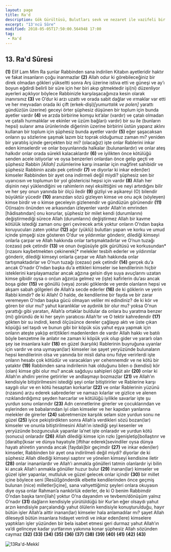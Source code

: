 ```yaml
---
layout: page
title: Ra'd
description: Gök Gürültüsü, Bulutları sevk ve nezaret ile vazifeli bir melek. Tehdit etmek, korkutmak
excerpt: "13'ncü Sûre"
modified: 2018-05-05T17:50:00.564948 17:00
tag: 
 - Ra'd
---
```


## 13. Ra'd Sûresi

**(1)** Elif Lam Mim Ra şunlar Rabbinden sana indirilen Kitabın ayetleridir haktır ve fakat insanların çoğu inanmazlar
**(2)** Allah odur ki görebileceğiniz bir direk olmadan gökleri yükseltti sonra Arş üzerine istiva etti ve güneşi ve ay’ı boyun eğdirdi belirli bir süre için her biri akıp gitmektedir işi(ni) düzenliyor ayerleri açıklıyor böylece Rabbinizle karşılaşacağınıza kesin olarak inanırsınız
**(3)** ve O’dur ki arzı uzattı ve orada sabit dağlar ve ırmaklar var etti ve her meyvadan orada iki çift (erkek-dişi)*[yumurtalık ve polen]* yarattı gündüz(ün üzerine) geceyi örter şüphesiz düşünen bir toplum için bunda ayetler vardır
**(4)** ve arzda birbirine komşu kıt’alar (vardır) ve çatalı olmadan ve çatallı hurmalıklar ve ekinler ve üzüm bağlar(ı vardır) bir su ile (bunların hepsi) sulanır ama ürünlerinde diğerinin üzerine birbirini üstün yaparız aklını kullanan bir toplum için şüphesiz bunda ayetler vardır
**(5)** eğer şaşacaksan onların şu sözlerine şaşmak lazım biz toprak olduğumuz  zaman mı? yeniden bir yaratılış içinde gerçekten biz mi? (olacağız) işte onlar Rablerini inkar eden kimselerdir ve onlar boyunlarında halkalar (bulunanlardır) ve onlar ateş halkıdır onlar orada sürekli kalacaklardır
**(6)** ve iyilikten önce kötülüğü senden acele istiyorlar ve oysa benzerleri onlardan önce gelip geçti ve şüphesiz Rabbin *[Allah]* zulümlerine karşı insanlar için mağfiret sahibidir ve şüphesiz Rabbinin azabı pek çetindir
**(7)** ve diyorlar ki inkar eden(ler) kimseler	Rabbinden bir ayet ona indirmeli değil miydi? şüphesiz sen bir uyarıcısın ve toplumun bir yol göstericisi hepsi için vardır
**(8)** Allah her dişinin neyi yüklendiğini ve rahimlerin neyi eksilttiğini ve neyi artırdığını bilir ve her şey onun yanında bir ölçü iledir
**(9)** gizliyi ve aşikareyi (O) bilendir büyüktür yücedir
**(10)** aranızdan sözü gizleyen kimse ve onu açık (söyleyen) kimse birdir ve o kimse geceleyin gizlenendir ve gündüzün görünendir
**(11)** O(insa)nı önünden ve arkasından izleyenler vardır Allah’ın emrinden [hâdisatından] onu korurlar, şüphesiz bir milet kendi (durumlarını) değiştirmediği sürece Allah (durumlarını) değiştirmez Allah bir kavme kötülük istediği zaman onu geri çevirecek artık yoktur onların O’ndan başka koruyucuları zaten yoktur
**(12)** ağır (yüklü) bulutları yapan ve korku ve umud içinde şimşeği size gösteren O’dur ve yıldırımlar gönderir, dilediği kimseyi onlarla çarpar ve Allah hakkında onlar tartışmaktadırlar ve O’nun tuzağı (cezası) pek çetindir
**(13)** ve onun övgüsüyle gök gürültüsü ve korkusundan*[rızasını kaybetmekten çekinerek]* melekler tesbih ederler ve yıldırımlar gönderir, dilediği kimseyi onlarla çarpar ve Allah hakkında onlar tartışmaktadırlar ve O’nun tuzağı (cezası) pek çetindir
**(14)** gerçek du’a ancak O’nadır O’ndan başka du’a ettikleri kimseler ise kendilerinin hiçbir isteklerini karşılayamazlar ancak ağzına gelsin diye suya avuçlarını uzatan kimse gibidir oysa o on(un ağzın)a gelmez ve (işte) kafirlerin du’ası ancak boşa gider
**(15)** ve gönüllü (veya) zoraki göklerde ve yerde olanların hepsi ve akşam sabah gölgeleri de Allah’a secde ederler
**(16)** de ki göklerin ve yerin Rabbi kimdir? de ki Allah! O halde, de kendilerine bir fayda ve bir zarar veremeyen O’ndan başka gücü olmayan veliler mi edindiniz? de ki kör ve gören bir olur mu? yahut karanlıklar ve aydınlık bir olur mu? yoksa O’nun yarattığı gibi yaratan, Allah’a ortaklar buldular da onlara bu yaratma benzer (mi) göründü de ki her şeyin yaratıcısı Allah’tır ve O tektir kahredendir
**(17)** gökten bir su indirdi, kendi ölçüsünce dereler çağlayıp aktı ve üste çıkan köpüğü sel taşıdı ve bunun gibi bir köpük süs yahut eşya yapmak için onların ateşte yak(ıp erit)tikleri madenlerden de vardır Allah hakkı ve batılı böyle benzetme ile anlatır ne zaman ki köpük yok olup gider ve yararlı olan şey ise insanlara kalır
**(18)** en güzel (karşılık) Rablerinin buyruğuna uyanlar için vardır ve ona uymayan(lar) kimseler ise şayet yeryüzünde bulunaların hepsi kendilerinin olsa ve yanında bir misli daha onu fidye verirlerdi işte onların hesabı çok kötüdür ve varacakları yer cehennemdir ve ne kötü bir yataktır
**(19)** Rabbinden sana indirilenin hak olduğunu bilen o (kendisi) kör (olan) kimse gibi olur mu? ancak sağduyu sahipleri öğüt alır
**(20)** onlar ki Allah’ın ahdini yerine getirirler ve andlaşmayı bozmazlar
**(21)** ve Allah’ın kendisiyle bitiştirilmesini istediği şeyi onlar bitiştirirler ve Rablerine karşı saygılı olur ve en kötü hesaptan korkarlar
**(22)** ve onlar Rablerinin yüzünü (rızasını) arzu ederek sabrederler ve namazı kılarlar ve gizlice ve alenen rızıklandırdığımız şeyden harcarlar ve kötülüğü iyilikle savarlar işte şu yurdun sonu onlarındır
**(23)** Adn cennetlerine girerler ve çocuklarından ve eşlerinden ve babalarından iyi olan kimseler ve her kapıdan yanlarına melekler de girerler
**(24)** sabretmenize karşılık selam size yurdun sonu ne güzel
**(25)** iyice pekiştirdikten sonra Allah’a verdikleri sözü bozan(lar) kimseler ve onunla bitiştirilmesini Allah’ın istediği şeyi kesenler ve yeryüzünde bozgunculuk yapanlar la’net işte onlaradır ve yurdun kötü (sonucu) onlaradır
**(26)** Allah dilediği kimse için rızkı [genişletip]bollaştırır ve [daraltıp]kısar ve dünya hayatıyle [iftihar ederek]sevindiler oysa dünya hayatı ahiretin yanında ancak [faydalı]bir geçimdir
**(27)** ve inkar eden(ler) kimseler, Rabbinden bir ayet ona indirilmeli değil miydi? diyorlar de ki şüphesiz Allah dilediği kimseyi saptırır ve yönelen kimseyi kendisine iletir
**(28)** onlar inananlardır ve Allah’ı anmakla gönülleri tatmin olanlardır iyi bilin ki ancak Allah’ı anmakla gönüller huzur bulur
**(29)** inanan(lar) kimseler ve güzel işler yapanlar, mutluluk ve güzel gelecek onlar içindir
**(30)** bir millet içine böylece seni [Resûl]gönderdik elbette kendilerinden önce geçmiş bulunan (nice) milletler[içine], sana vahyettiğimiz şeyleri onlara okuyasın diye oysa onlar Rahman’a nankörlük ederler, de ki O benim Rabbimdir O’ndan başka tanrı[ilah] yoktur O’na dayandım ve tevbem/dönüşüm yalnız O’nadır
**(31)** dağların kendisiyle yürütüldüğü bir Kur’an eğer olsaydı yahut arzın kendisiyle parçalandığı yahut ölülerin kendisiyle konuşturulduğu, hayır bütün işler Allah’a aittir inanan(lar) kimseler hala anlamadılar mı? şayet Allah dileseydi bütün insanlara hidayet verirdi ve inkar eden(lere) kimselere yaptıkları işler yüzünden bir bela isabet etmesi geri durmaz yahut Allah’ın va’di gelinceye kadar yurtlarının yakınına konar şüphesiz Allah sözünden caymaz
**(32)** 
**(33)** 
**(34)** 
**(35)** 
**(36)** 
**(37)** 
**(38)** 
**(39)** 
**(40)** 
**(41)** 
**(42)** 
**(43)** 

![13Ra'd-Mekkî]({{site.url}}/images/ayrac-muhur.png "mühür")
